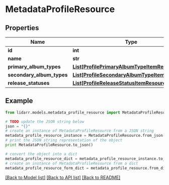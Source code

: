# MetadataProfileResource


## Properties
Name | Type | Description | Notes
------------ | ------------- | ------------- | -------------
**id** | **int** |  | [optional] 
**name** | **str** |  | [optional] 
**primary_album_types** | [**List[ProfilePrimaryAlbumTypeItemResource]**](ProfilePrimaryAlbumTypeItemResource.md) |  | [optional] 
**secondary_album_types** | [**List[ProfileSecondaryAlbumTypeItemResource]**](ProfileSecondaryAlbumTypeItemResource.md) |  | [optional] 
**release_statuses** | [**List[ProfileReleaseStatusItemResource]**](ProfileReleaseStatusItemResource.md) |  | [optional] 

## Example

```python
from lidarr.models.metadata_profile_resource import MetadataProfileResource

# TODO update the JSON string below
json = "{}"
# create an instance of MetadataProfileResource from a JSON string
metadata_profile_resource_instance = MetadataProfileResource.from_json(json)
# print the JSON string representation of the object
print MetadataProfileResource.to_json()

# convert the object into a dict
metadata_profile_resource_dict = metadata_profile_resource_instance.to_dict()
# create an instance of MetadataProfileResource from a dict
metadata_profile_resource_form_dict = metadata_profile_resource.from_dict(metadata_profile_resource_dict)
```
[[Back to Model list]](../README.md#documentation-for-models) [[Back to API list]](../README.md#documentation-for-api-endpoints) [[Back to README]](../README.md)


